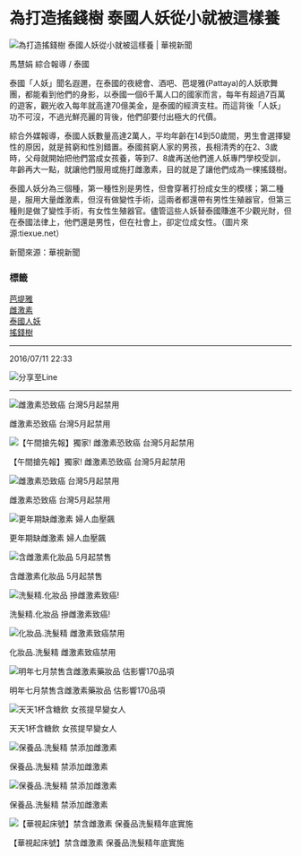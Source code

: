 # 為打造搖錢樹 泰國人妖從小就被這樣養

![為打造搖錢樹 泰國人妖從小就被這樣養 | 華視新聞](https://static.cts.com.tw/news/photo/cts/201607/201607111773056_l.jpg)

馬慧娟 綜合報導  /  泰國

泰國「人妖」聞名遐邇，在泰國的夜總會、酒吧、芭堤雅(Pattaya)的人妖歌舞團，都能看到他們的身影，以泰國一個6千萬人口的國家而言，每年有超過7百萬的遊客，觀光收入每年就高達70億美金，是泰國的經濟支柱。而這背後「人妖」功不可沒，不過光鮮亮麗的背後，他們卻要付出極大的代價。

綜合外媒報導，泰國人妖數量高達2萬人，平均年齡在14到50歲間，男生會選擇變性的原因，就是貧窮和性別錯置。泰國貧窮人家的男孩，長相清秀的在2、3歲時，父母就開始把他們當成女孩養，等到7、8歲再送他們進人妖專門學校受訓，年齡再大一點，就讓他們服用或施打雌激素，目的就是了讓他們成為一棵搖錢樹。

泰國人妖分為三個種，第一種性別是男性，但會穿著打扮成女生的模樣；第二種是，服用大量雌激素，但沒有做變性手術，這兩者都還帶有男性生殖器官，但第三種則是做了變性手術，有女性生殖器官。儘管這些人妖替泰國賺進不少觀光財，但在泰國法律上，他們還是男性，但在社會上，卻定位成女性。（圖片來源:tiexue.net）

新聞來源：華視新聞

### 標籤
[芭堤雅](//news.cts.com.tw/news_search.php?keyword=芭堤雅 "芭堤雅")  
[雌激素](//news.cts.com.tw/news_search.php?keyword=雌激素 "雌激素")  
[泰國人妖](//news.cts.com.tw/news_search.php?keyword=泰國人妖 "泰國人妖")  
[搖錢樹](//news.cts.com.tw/news_search.php?keyword=搖錢樹 "搖錢樹")  

---

2016/07/11 22:33

![分享至Line](//www.cts.com.tw/images/2018cts/btn_Share-LINE02.svg)

--- 

![雌激素恐致癌 台灣5月起禁用](https://static.cts.com.tw/news/photo/cts/201603/201603121728175_m.jpg)

雌激素恐致癌 台灣5月起禁用

![【午間搶先報】獨家! 雌激素恐致癌 台灣5月起禁用](https://static.cts.com.tw/news/photo/cts/201603/201603121728166_m.jpg)

【午間搶先報】獨家! 雌激素恐致癌 台灣5月起禁用

![雌激素恐致癌 台灣5月起禁用](//www.cts.com.tw/images/2018cts/news_default.jpg)

雌激素恐致癌 台灣5月起禁用

![更年期缺雌激素 婦人血壓飆](https://static.cts.com.tw/news/photo/cts/201602/201602211718704_m.jpg)

更年期缺雌激素 婦人血壓飆

![含雌激素化妝品 5月起禁售](https://static.cts.com.tw/news/photo/cts/201602/201602211718703_m.jpg)

含雌激素化妝品 5月起禁售

![洗髮精.化妝品 摻雌激素致癌!](//www.cts.com.tw/images/2018cts/news_default.jpg)

洗髮精.化妝品 摻雌激素致癌!

![化妝品.洗髮精 雌激素致癌禁用](//www.cts.com.tw/images/2018cts/news_default.jpg)

化妝品.洗髮精 雌激素致癌禁用

![明年七月禁售含雌激素藥妝品 估影響170品項](https://static.cts.com.tw/news/photo/cts/201511/201511101681428_m.jpg)

明年七月禁售含雌激素藥妝品 估影響170品項

![天天1杯含糖飲 女孩提早變女人](https://static.cts.com.tw/news/photo/cts/201511/201511031678258_m.jpg)

天天1杯含糖飲 女孩提早變女人

![保養品.洗髮精 禁添加雌激素](https://static.cts.com.tw/news/photo/cts/201505/201505241617539_m.jpg)

保養品.洗髮精 禁添加雌激素

![保養品.洗髮精 禁添加雌激素](https://static.cts.com.tw/news/photo/cts/201505/201505241617432_m.jpg)

保養品.洗髮精 禁添加雌激素

![【華視起床號】禁含雌激素 保養品洗髮精年底實施](https://static.cts.com.tw/news/photo/cts/201505/201505241617392_m.jpg)

【華視起床號】禁含雌激素 保養品洗髮精年底實施